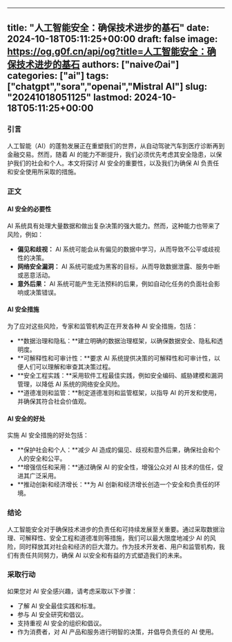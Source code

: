 
---
title: "人工智能安全：确保技术进步的基石"
date: 2024-10-18T05:11:25+00:00
draft: false
image: https://og.g0f.cn/api/og?title=人工智能安全：确保技术进步的基石
authors: ["naiveのai"]
categories: ["ai"]
tags: ["chatgpt","sora","openai","Mistral AI"]
slug: "20241018051125"
lastmod: 2024-10-18T05:11:25+00:00
---
### 引言

人工智能（AI）的蓬勃发展正在重塑我们的世界，从自动驾驶汽车到医疗诊断再到金融交易。然而，随着 AI 的能力不断提升，我们必须优先考虑其安全隐患，以保护我们的社会和个人。本文将探讨 AI 安全的重要性，以及我们为确保 AI 负责任和安全使用所采取的措施。

### 正文

#### AI 安全的必要性

AI 系统具有处理大量数据和做出复杂决策的强大能力。然而，这种能力也带来了风险，例如：

- **偏见和歧视：** AI 系统可能会从有偏见的数据中学习，从而导致不公平或歧视性的决策。
- **网络安全漏洞：** AI 系统可能成为黑客的目标，从而导致数据泄露、服务中断或恶意活动。
- **意外后果：** AI 系统可能产生无法预料的后果，例如自动化任务的负面社会影响或决策错误。

#### AI 安全措施

为了应对这些风险，专家和监管机构正在开发各种 AI 安全措施，包括：

- **数据治理和隐私：**建立明确的数据治理框架，以确保数据安全、隐私和透明度。
- **可解释性和可审计性：**要求 AI 系统提供决策的可解释性和可审计性，以便人们可以理解和审查其决策过程。
- **安全工程实践：**采用软件工程最佳实践，例如安全编码、威胁建模和漏洞管理，以降低 AI 系统的网络安全风险。
- **道德准则和监管：**制定道德准则和监管框架，以指导 AI 的开发和使用，并确保其符合社会价值观。

#### AI 安全的好处

实施 AI 安全措施的好处包括：

- **保护社会和个人：**减少 AI 造成的偏见、歧视和意外后果，确保社会和个人的安全和公平。
- **增强信任和采用：**通过确保 AI 的安全性，增强公众对 AI 技术的信任，促进其广泛采用。
- **推动创新和经济增长：**为 AI 创新和经济增长创造一个安全和负责任的环境。

### 结论

人工智能安全对于确保技术进步的负责任和可持续发展至关重要。通过采取数据治理、可解释性、安全工程和道德准则等措施，我们可以最大限度地减少 AI 的风险，同时释放其对社会和经济的巨大潜力。作为技术开发者、用户和监管机构，我们有责任共同努力，确保 AI 以安全和有益的方式塑造我们的未来。

### 采取行动

如果您对 AI 安全感兴趣，请考虑采取以下步骤：

- 了解 AI 安全最佳实践和标准。
- 参与 AI 安全研究和倡议。
- 支持重视 AI 安全的组织和倡议。
- 作为消费者，对 AI 产品和服务进行明智的决策，并倡导负责任的 AI 使用。